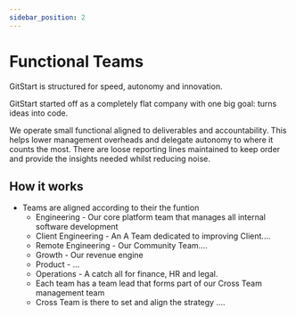 ```yaml
---
sidebar_position: 2
---
```


# Functional Teams

GitStart is structured for speed, autonomy and innovation.

GitStart started off as a completely flat company with one big goal: turns ideas into code.

We operate small functional aligned to deliverables and accountability. This helps lower management overheads and delegate autonomy to where it counts the most. There are loose reporting lines maintained to keep order and provide the insights needed whilst reducing noise.


## How it works
- Teams are aligned according to their the funtion
  - Engineering - Our core platform team that manages all internal software development
  - Client Engineering - An A Team dedicated to improving Client....
  - Remote Engineering - Our Community Team....
  - Growth - Our revenue engine
  - Product - ...
  - Operations - A catch all for finance, HR and legal.
  - Each team has a team lead that forms part of our Cross Team management team
  - Cross Team is there to set and align the strategy ....
